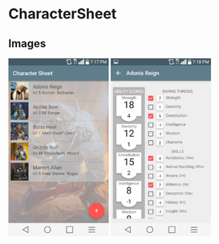# CharacterSheet
## Images
<img src="screenshots/main_list.png" alt="Main List" style="width: 200px;"/>
<img src="screenshots/ability_scores.png" alt="Main List" style="width: 200px;"/>
